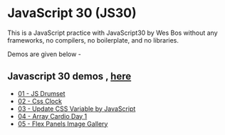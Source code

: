 # JavaScript 30 (JS30)

This is a JavaScript practice with JavaScript30 by Wes Bos
without any frameworks,
no compilers, no boilerplate, and no libraries.

Demos are given below -

## Javascript 30 demos , [here](https://github.com/shamgurav96/JS30/)

-    [01 - JS Drumset](https://shamgurav96.github.io/JS30/01-JS-Drumset/index.html)
-    [02 - Css Clock](https://shamgurav96.github.io/JS30/02-JS-Css-Clock/index.html)
-    [03 - Update CSS Variable by JavaScript](https://shamgurav96.github.io/JS30/03-JS-CssVariable/index.html)
-    [04 - Array Cardio Day 1](https://shamgurav96.github.io/JS30/04-JS-Array%20Cardio%20Day%201/index.html)
-    [05 - Flex Panels Image Gallery](https://shamgurav96.github.io/JS30/04-JS-Flex%20Panels%20Image%20Gallery/index.html)
